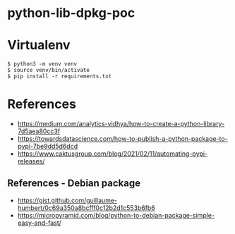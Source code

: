 # python-lib-dpkg-poc

# Virtualenv

```console
$ python3 -m venv venv
$ source venv/bin/activate
$ pip install -r requirements.txt
```

# References

- https://medium.com/analytics-vidhya/how-to-create-a-python-library-7d5aea80cc3f
- https://towardsdatascience.com/how-to-publish-a-python-package-to-pypi-7be9dd5d6dcd
- https://www.caktusgroup.com/blog/2021/02/11/automating-pypi-releases/

## References - Debian package

- https://gist.github.com/guillaume-humbert/0c69a350a8bcfff0c12b2d1c553b6fb6
- https://micropyramid.com/blog/python-to-debian-package-simple-easy-and-fast/
